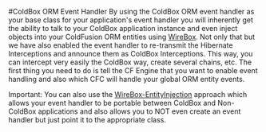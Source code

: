 #ColdBox ORM Event Handler
By using the ColdBox ORM event handler as your base class for your application's event handler you will inherently get the ability to talk to your ColdBox application instance and even inject objects into your ColdFusion ORM entities using [WireBox](http://wiki.coldbox.org/wiki/WireBox.cfm). Not only that but we have also enabled the event handler to re-transmit the Hibernate Interceptions and announce them as ColdBox Interceptions. This way, you can intercept very easily the ColdBox way, create several chains, etc. The first thing you need to do is tell the CF Engine that you want to enable event handling and also which CFC will handle your global ORM entity events.



Important: You can also use the [WireBox-EntityInjection](http://wiki.coldbox.org/wiki/WireBox-EntityInjection.cfm) approach which allows your event handler to be portable between ColdBox and Non-ColdBox applications and also allows you to NOT even create an event handler but just point it to the appropriate class. 